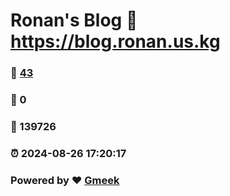 # Ronan's Blog :link: https://blog.ronan.us.kg 
### :page_facing_up: [43](https://blog.ronan.us.kg/tag.html) 
### :speech_balloon: 0 
### :hibiscus: 139726 
### :alarm_clock: 2024-08-26 17:20:17 
### Powered by :heart: [Gmeek](https://github.com/Meekdai/Gmeek)
